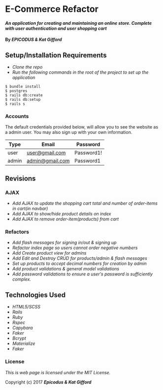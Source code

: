 # E-Commerce Refactor

#### _An application for creating and maintaining an online store. Complete with user authentication and user shopping cart_

#### By _**EPICODUS & Kat Gifford**_

## Setup/Installation Requirements

* _Clone the repo_
* _Run the following commands in the root of the project to set up the application_
```
$ bundle install
$ postgres
$ rails db:create
$ rails db:setup
$ rails s
```
### Accounts
The default credentials provided below, will allow you to see the website as a admin user. You may also sign up with your own information.

| Type | Email | Password |
| ---- | ----- | -------- |
| user | user@gmail.com | Password1! |
| admin | admin@gmail.com | Password1 |

## Revisions

### AJAX
* _Add AJAX to update the shopping cart total and number of order-items in cart(in navbar)_
* _Add AJAX to show/hide product details on index_
* _Add AJAX to remove order-item(products) from cart_

### Refactors
* _Add flash messages for signing in/out & signing up_
* _Refactor index page so users cannot order negative numbers_
* _Add Create product view for admins_
* _Add Edit and Destroy CRUD for products/admin & flash messages_
* _Set up products to accept decimal numbers for creation by admin_
* _Add product validations & general model validations_
* _Add password validations to ensure a user's password is sufficiently complex._

## Technologies Used

* _HTML5/SCSS_
* _Rails_
* _Ruby_
* _Rspec_
* _Capybara_
* _Faker_
* _Bcrypt_
* _Materialize_
* _Faker_


### License

*This is web page is licensed under the MIT License.*

Copyright (c) 2017 **_Epicodus & Kat Gifford_**
